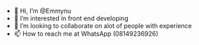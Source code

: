 - 👋 Hi, I’m @Emmynu
- 👀 I’m interested in front end developing
- 💞️ I’m looking to collaborate on alot of people with experience
- 📫 How to reach me at WhatsApp (08149236926)

<!---
Emmynu/Emmynu is a ✨ special ✨ repository because its `README.md` (this file) appears on your GitHub profile.
You can click the Preview link to take a look at your changes.
--->
